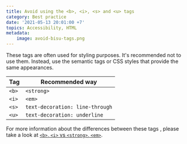 ```yaml
---
title: Avoid using the <b>, <i>, <s> and <u> tags
category: Best practice
date: '2021-05-13 20:01:00 +7'
topics: Accessibility, HTML
metadata:
    image: avoid-bisu-tags.png
---
```


These tags are often used for styling purposes. It's recommended not to use them. Instead, use the semantic tags or CSS styles that provide the same appearances.

| Tag   | Recommended way                 |
| ----- | ------------------------------- |
| `<b>` | `<strong>`                      |
| `<i>` | `<em>`                          |
| `<s>` | `text-decoration: line-through` |
| `<u>` | `text-decoration: underline`    |

For more information about the differences between these tags , please take a look at [`<b>`, `<i>` vs `<strong>`, `<em>`](https://thisthat.dev/b-i-vs-strong-em/).

